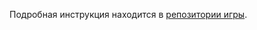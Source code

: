 Подробная инструкция находится в [репозитории игры](https://github.com/sssagawww/AndroidMathGame.git).
